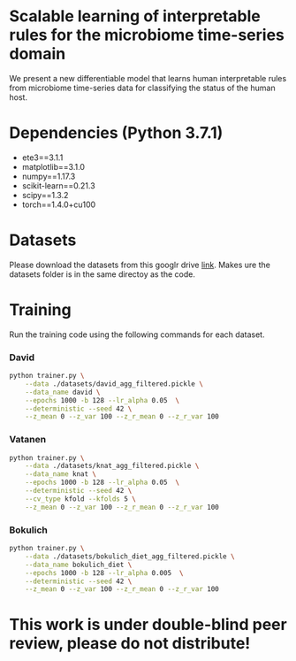 # Scalable learning of interpretable rules for the microbiome time-series domain
We present a new differentiable model that learns human interpretable rules from microbiome time-series data for classifying the status of the human host.

# Dependencies (Python 3.7.1)
  - ete3==3.1.1
  - matplotlib==3.1.0
  - numpy==1.17.3
  - scikit-learn==0.21.3
  - scipy==1.3.2
  - torch==1.4.0+cu100

# Datasets
Please download the datasets from this googlr drive [link](https://drive.google.com/drive/folders/1x2J7tSSjLhWNEmZDvIKG1Za6YTK13FV8). Makes ure the datasets folder is in the same directoy as the code.

# Training
Run the training code using the following commands for each dataset.
### David
```sh
python trainer.py \
	--data ./datasets/david_agg_filtered.pickle \
	--data_name david \
	--epochs 1000 -b 128 --lr_alpha 0.05  \
	--deterministic --seed 42 \
	--z_mean 0 --z_var 100 --z_r_mean 0 --z_r_var 100
```

### Vatanen
```sh
python trainer.py \
	--data ./datasets/knat_agg_filtered.pickle \
	--data_name knat \
	--epochs 1000 -b 128 --lr_alpha 0.05  \
	--deterministic --seed 42 \
	--cv_type kfold --kfolds 5 \
	--z_mean 0 --z_var 100 --z_r_mean 0 --z_r_var 100
```

### Bokulich
```sh
python trainer.py \
	--data ./datasets/bokulich_diet_agg_filtered.pickle \
	--data_name bokulich_diet \
	--epochs 1000 -b 128 --lr_alpha 0.005  \
	--deterministic --seed 42 \
	--z_mean 0 --z_var 100 --z_r_mean 0 --z_r_var 100
```

# This work is under double-blind peer review, please do not distribute!
